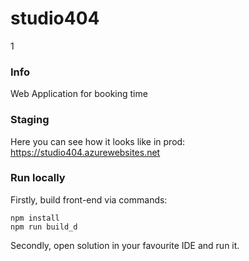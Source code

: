 # studio404
1
### Info
Web Application for booking time

### Staging

Here you can see how it looks like in prod:<br/>
https://studio404.azurewebsites.net

### Run locally

Firstly, build front-end via commands:

```
npm install
npm run build_d
```

Secondly, open solution in your favourite IDE and run it.
